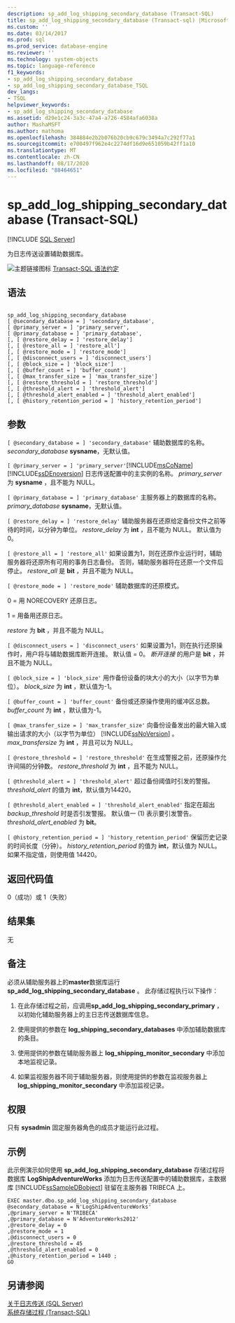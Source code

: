 ```yaml
---
description: sp_add_log_shipping_secondary_database (Transact-SQL)
title: sp_add_log_shipping_secondary_database (Transact-sql) |Microsoft Docs
ms.custom: ''
ms.date: 03/14/2017
ms.prod: sql
ms.prod_service: database-engine
ms.reviewer: ''
ms.technology: system-objects
ms.topic: language-reference
f1_keywords:
- sp_add_log_shipping_secondary_database
- sp_add_log_shipping_secondary_database_TSQL
dev_langs:
- TSQL
helpviewer_keywords:
- sp_add_log_shipping_secondary_database
ms.assetid: d29e1c24-3a3c-47a4-a726-4584afa6038a
author: MashaMSFT
ms.author: mathoma
ms.openlocfilehash: 384884e2b2b076b20cb9c679c3494a7c292f77a1
ms.sourcegitcommit: e700497f962e4c2274df16d9e651059b42ff1a10
ms.translationtype: MT
ms.contentlocale: zh-CN
ms.lasthandoff: 08/17/2020
ms.locfileid: "88464651"
---
```

# <a name="sp_add_log_shipping_secondary_database-transact-sql"></a>sp_add_log_shipping_secondary_database (Transact-SQL)
[!INCLUDE [SQL Server](../../includes/applies-to-version/sqlserver.md)]

  为日志传送设置辅助数据库。  
  
 ![主题链接图标](../../database-engine/configure-windows/media/topic-link.gif "“主题链接”图标") [Transact-SQL 语法约定](../../t-sql/language-elements/transact-sql-syntax-conventions-transact-sql.md)  
  
## <a name="syntax"></a>语法  
  
```  
  
sp_add_log_shipping_secondary_database  
[ @secondary_database = ] 'secondary_database',  
[ @primary_server = ] 'primary_server',   
[ @primary_database = ] 'primary_database',  
[, [ @restore_delay = ] 'restore_delay']  
[, [ @restore_all = ] 'restore_all']  
[, [ @restore_mode = ] 'restore_mode']  
[, [ @disconnect_users = ] 'disconnect_users']  
[, [ @block_size = ] 'block_size']  
[, [ @buffer_count = ] 'buffer_count']  
[, [ @max_transfer_size = ] 'max_transfer_size']  
[, [ @restore_threshold = ] 'restore_threshold']   
[, [ @threshold_alert = ] 'threshold_alert']   
[, [ @threshold_alert_enabled = ] 'threshold_alert_enabled']   
[, [ @history_retention_period = ] 'history_retention_period']  
```  
  
## <a name="arguments"></a>参数  
`[ @secondary_database = ] 'secondary_database'` 辅助数据库的名称。 *secondary_database* **sysname**，无默认值。  
  
`[ @primary_server = ] 'primary_server'`[!INCLUDE[msCoName](../../includes/msconame-md.md)] [!INCLUDE[ssDEnoversion](../../includes/ssdenoversion-md.md)] 日志传送配置中的主实例的名称。 *primary_server* 为 **sysname** ，且不能为 NULL。  
  
`[ @primary_database = ] 'primary_database'` 主服务器上的数据库的名称。 *primary_database* **sysname**，无默认值。  
  
`[ @restore_delay = ] 'restore_delay'` 辅助服务器在还原给定备份文件之前等待的时间，以分钟为单位。 *restore_delay* 为 **int** ，且不能为 NULL。 默认值为 0。  
  
`[ @restore_all = ] 'restore_all'` 如果设置为1，则在还原作业运行时，辅助服务器将还原所有可用的事务日志备份。 否则，辅助服务器将在还原一个文件后停止。 *restore_all* 是 **bit** ，并且不能为 NULL。  
  
`[ @restore_mode = ] 'restore_mode'` 辅助数据库的还原模式。  
  
 0 = 用 NORECOVERY 还原日志。  
  
 1 = 用备用还原日志。  
  
 *restore* 为 **bit** ，并且不能为 NULL。  
  
`[ @disconnect_users = ] 'disconnect_users'` 如果设置为1，则在执行还原操作时，用户将与辅助数据库断开连接。 默认值 = 0。 *断开连接* 的用户是 **bit** ，并且不能为 NULL。  
  
`[ @block_size = ] 'block_size'` 用作备份设备的块大小的大小（以字节为单位）。 *block_size* 为 **int** ，默认值为-1。  
  
`[ @buffer_count = ] 'buffer_count'` 备份或还原操作使用的缓冲区总数。 *buffer_count* 为 **int** ，默认值为-1。  
  
`[ @max_transfer_size = ] 'max_transfer_size'` 向备份设备发出的最大输入或输出请求的大小（以字节为单位） [!INCLUDE[ssNoVersion](../../includes/ssnoversion-md.md)] 。 *max_transfersize* 为 **int** ，并且可以为 NULL。  
  
`[ @restore_threshold = ] 'restore_threshold'` 在生成警报之前，还原操作允许间隔的分钟数。 *restore_threshold* 为 **int** ，且不能为 NULL。  
  
`[ @threshold_alert = ] 'threshold_alert'` 超过备份阈值时引发的警报。 *threshold_alert* 的值为 **int**，默认值为14420。  
  
`[ @threshold_alert_enabled = ] 'threshold_alert_enabled'` 指定在超出 *backup_threshold* 时是否引发警报。 默认值一 (1) 表示要引发警告。 *threshold_alert_enabled* 为 **bit**。  
  
`[ @history_retention_period = ] 'history_retention_period'` 保留历史记录的时间长度（分钟）。 *history_retention_period* 的值为 **int**，默认值为 NULL。 如果不指定值，则使用值 14420。  
  
## <a name="return-code-values"></a>返回代码值  
 0（成功）或 1（失败）  
  
## <a name="result-sets"></a>结果集  
 无  
  
## <a name="remarks"></a>备注  
 必须从辅助服务器上的**master**数据库运行**sp_add_log_shipping_secondary_database** 。 此存储过程执行以下操作：  
  
1.  在此存储过程之前，应调用**sp_add_log_shipping_secondary_primary** ，以初始化辅助服务器上的主日志传送数据库信息。  
  
2.  使用提供的参数在 **log_shipping_secondary_databases** 中添加辅助数据库的条目。  
  
3.  使用提供的参数在辅助服务器上 **log_shipping_monitor_secondary** 中添加本地监视记录。  
  
4.  如果监视服务器不同于辅助服务器，则使用提供的参数在监视服务器上 **log_shipping_monitor_secondary** 中添加监视记录。  
  
## <a name="permissions"></a>权限  
 只有 **sysadmin** 固定服务器角色的成员才能运行此过程。  
  
## <a name="examples"></a>示例  
 此示例演示如何使用 **sp_add_log_shipping_secondary_database** 存储过程将数据库 **LogShipAdventureWorks** 添加为日志传送配置中的辅助数据库，主数据库 [!INCLUDE[ssSampleDBobject](../../includes/sssampledbobject-md.md)] 驻留在主服务器 TRIBECA 上。  
  
```  
EXEC master.dbo.sp_add_log_shipping_secondary_database   
@secondary_database = N'LogShipAdventureWorks'   
,@primary_server = N'TRIBECA'   
,@primary_database = N'AdventureWorks2012'   
,@restore_delay = 0   
,@restore_mode = 1   
,@disconnect_users = 0   
,@restore_threshold = 45     
,@threshold_alert_enabled = 0   
,@history_retention_period = 1440 ;  
GO  
```  
  
## <a name="see-also"></a>另请参阅  
 [关于日志传送 (SQL Server)](../../database-engine/log-shipping/about-log-shipping-sql-server.md)   
 [系统存储过程 (Transact-SQL)](../../relational-databases/system-stored-procedures/system-stored-procedures-transact-sql.md)  
  
  
